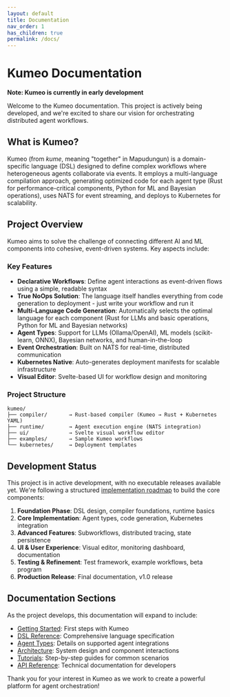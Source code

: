 ```yaml
---
layout: default
title: Documentation
nav_order: 1
has_children: true
permalink: /docs/
---
```


# Kumeo Documentation

**Note: Kumeo is currently in early development**

Welcome to the Kumeo documentation. This project is actively being developed, and we're excited to share our vision for orchestrating distributed agent workflows.

## What is Kumeo?

Kumeo (from *kume*, meaning "together" in Mapudungun) is a domain-specific language (DSL) designed to define complex workflows where heterogeneous agents collaborate via events. It employs a multi-language compilation approach, generating optimized code for each agent type (Rust for performance-critical components, Python for ML and Bayesian operations), uses NATS for event streaming, and deploys to Kubernetes for scalability.

## Project Overview

Kumeo aims to solve the challenge of connecting different AI and ML components into cohesive, event-driven systems. Key aspects include:

### Key Features

- **Declarative Workflows**: Define agent interactions as event-driven flows using a simple, readable syntax
- **True NoOps Solution**: The language itself handles everything from code generation to deployment - just write your workflow and run it
- **Multi-Language Code Generation**: Automatically selects the optimal language for each component (Rust for LLMs and basic operations, Python for ML and Bayesian networks)
- **Agent Types**: Support for LLMs (Ollama/OpenAI), ML models (scikit-learn, ONNX), Bayesian networks, and human-in-the-loop
- **Event Orchestration**: Built on NATS for real-time, distributed communication
- **Kubernetes Native**: Auto-generates deployment manifests for scalable infrastructure
- **Visual Editor**: Svelte-based UI for workflow design and monitoring

### Project Structure

```
kumeo/
├── compiler/       → Rust-based compiler (Kumeo → Rust + Kubernetes YAML)
├── runtime/        → Agent execution engine (NATS integration)
├── ui/             → Svelte visual workflow editor
├── examples/       → Sample Kumeo workflows
└── kubernetes/     → Deployment templates
```

## Development Status

This project is in active development, with no executable releases available yet. We're following a structured [implementation roadmap](../../design/implementation_roadmap.md) to build the core components:

1. **Foundation Phase**: DSL design, compiler foundations, runtime basics
2. **Core Implementation**: Agent types, code generation, Kubernetes integration
3. **Advanced Features**: Subworkflows, distributed tracing, state persistence
4. **UI & User Experience**: Visual editor, monitoring dashboard, documentation
5. **Testing & Refinement**: Test framework, example workflows, beta program
6. **Production Release**: Final documentation, v1.0 release

## Documentation Sections

As the project develops, this documentation will expand to include:

- [Getting Started](getting-started.md): First steps with Kumeo
- [DSL Reference](dsl-reference.md): Comprehensive language specification
- [Agent Types](agent-types.md): Details on supported agent integrations
- [Architecture](architecture.md): System design and component interactions
- [Tutorials](tutorials/): Step-by-step guides for common scenarios
- [API Reference](api/): Technical documentation for developers

Thank you for your interest in Kumeo as we work to create a powerful platform for agent orchestration!
